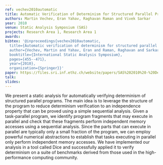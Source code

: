 ```yaml
---
ref: vechev2010automatic
title: Automatic Verification of Determinism for Structured Parallel Programs 
authors: Martin Vechev, Eran Yahav, Raghavan Raman and Vivek Sarkar       
year: 2010
venue: Static Analysis Symposium (SAS)
projects: Research Area 1, Research Area 1
awards: 
bibtex: '@inproceedings{vechev2010automatic,
  title={Automatic verification of determinism for structured parallel programs},
  author={Vechev, Martin and Yahav, Eran and Raman, Raghavan and Sarkar, Vivek},
  booktitle={International Static Analysis Symposium},
  pages={455--471},
  year={2010},
  organization={Springer}}'
paper: https://files.sri.inf.ethz.ch/website/papers/SAS%202010%20-%20Determinism.pdf
talk: 
slides: 
---
```


We present a static analysis for automatically verifying determinism of structured parallel programs. The main idea is to leverage the structure of the program to reduce determinism verification to an independence property that can be proved using a simple sequential analysis. Given a task-parallel program, we identify program fragments that may execute in parallel and check that these fragments perform independent memory accesses using a sequential analysis. Since the parts that can execute in parallel are typically only a small fraction of the program, we can employ powerful numerical abstractions to establish that tasks executing in parallel only perform independent memory accesses. We have implemented our analysis in a tool called Dice and successfully applied it to verify determinism on a suite of benchmarks derived from those used in the high-performance computing community.
